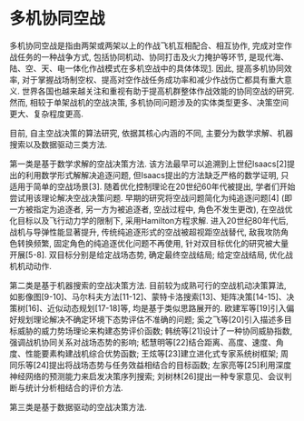 

<!--
 * @version:
 * @Author:  StevenJokess（蔡舒起） https://github.com/StevenJokess
 * @Date: 2023-10-13 02:43:25
 * @LastEditors:  StevenJokess（蔡舒起） https://github.com/StevenJokess
 * @LastEditTime: 2023-10-13 02:44:19
 * @Description:
 * @Help me: make friends by a867907127@gmail.com and help me get some “foreign” things or service I need in life; 如有帮助，请资助，失业3年了。![支付宝收款码](https://github.com/StevenJokess/d2rl/blob/master/img/%E6%94%B6.jpg)
 * @TODO::
 * @Reference:
-->
# 多机协同空战

多机协同空战是指由两架或两架以上的作战飞机互相配合、相互协作, 完成对空作战任务的一种战争方式, 包括协同机动、协同打击及火力掩护等环节, 是现代海、陆、空、天、电一体化作战模式在多机空战中的具体体现[1]. 因此, 提高多机协同效率, 对于掌握战场制空权、提高对空作战任务成功率和减少作战伤亡都具有重大意义. 世界各国也越来越关注和重视有助于提高机群整体作战效能的协同空战的研究. 然而, 相较于单架战机的空战决策, 多机协同问题涉及的实体类型更多、决策空间更大、复杂程度更高.

目前, 自主空战决策的算法研究, 依据其核心内涵的不同, 主要分为数学求解、机器搜索以及数据驱动三类方法.

第一类是基于数学求解的空战决策方法. 该方法最早可以追溯到上世纪Isaacs[2]提出的利用数学形式解解决追逐问题, 但Isaacs提出的方法缺乏严格的数学证明, 只适用于简单的空战场景[3]. 随着优化控制理论在20世纪60年代被提出, 学者们开始尝试用该理论解决空战决策问题. 早期的研究将空战问题简化为纯追逐问题[4] (即一方被指定为追逐者, 另一方为被追逐者, 空战过程中, 角色不发生更改), 在空战优化目标以及飞行动力学的限制下, 采用Hamilton方程求解. 进入20世纪80年代后, 战机与导弹性能显著提升, 传统纯追逐形式的空战被超视距空战替代, 敌我攻防角色转换频繁, 固定角色的纯追逐优化问题不再使用, 针对双目标优化的研究被大量开展[5-8]. 双目标分别是给定战场态势, 确定最终空战结局; 给定空战结局, 优化战机机动动作.

第二类是基于机器搜索的空战决策方法. 目前较为成熟可行的空战机动决策算法, 如影像图[9-10]、马尔科夫方法[11-12]、蒙特卡洛搜索[13]、矩阵决策[14-15]、决策树[16]、近似动态规划[17-18]等, 均是基于类似思路展开的. 欧建军等[19]引入偏好规划理论解决不确定环境下态势评估不准确的问题; 奚之飞等[20]引入描述多目标威胁的威力势场理论来构建态势评价函数; 韩统等[21]设计了一种协同威胁指数, 强调战机协同关系对战场态势的影响; 嵇慧明等[22]结合距离、高度、速度、角度、性能要素构建战机综合优势函数; 王炫等[23]建立进化式专家系统树框架; 周同乐等[24]提出将战场态势与任务效益相结合的目标函数; 左家亮等[25]利用深度神经网络的预测能力来启发决策序列搜索; 刘树林[26]提出一种专家意见、会议判断与统计分析相结合的评价方法.

第三类是基于数据驱动的空战决策方法.

[1]: http://www.aas.net.cn/cn/article/doi/10.16383/j.aas.c201059?viewType=HTML
